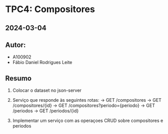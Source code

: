 # TPC4: Compositores
## 2024-03-04
	
## Autor:
- A100902
- Fábio Daniel Rodrigues Leite
	
## Resumo
	
1. Colocar o dataset no json-server

2. Serviço que responde às seguintes rotas:
-> GET /compositores
-> GET /compositores/{id}
-> GET /compositores?periodo={periodo}
-> GET /periodos
-> GET /periodos/{id}

3. Implementar um serviço com as operaçoes CRUD sobre compositores e periodos

